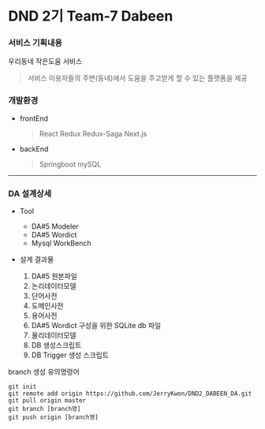 
# DND 2기 Team-7 Dabeen

### 서비스 기획내용
우리동네 작은도움 서비스
> 서비스 이용자들의 주변(동네)에서 도움을 주고받게 할 수 있는 플랫폼을 제공

### 개발환경
* frontEnd
    > React Redux Redux-Saga Next.js
* backEnd
    > Springboot mySQL
----------------
### DA 설계상세

* Tool
	- DA#5 Modeler
	- DA#5 Wordict
	- Mysql WorkBench

* 설계 결과물
	1. DA#5 원본파일
	2. 논리데이터모델
	3. 단어사전
	4. 도메인사전
	5. 용어사전
	6. DA#5 Wordict 구성을 위한 SQLite db 파일
	7. 물리데이터모델
	8. DB 생성스크립트
	9. DB Trigger 생성 스크립트

branch 생성 유의명령어
```
git init
git remote add origin https://github.com/JerryKwon/DND2_DABEEN_DA.git
git pull origin master
git branch [branch명]
git push origin [branch명]
```